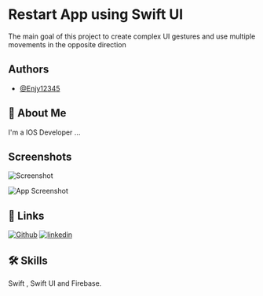 
# Restart App using Swift UI

The main goal of this project to create complex UI gestures and
 use multiple movements in the opposite direction

## Authors

- [@Enjy12345](https://github.com/Enjy12345)


## 🚀 About Me
I'm a IOS Developer ...


## Screenshots

![Screenshot](ScreenShot2022-04-05at8.58.31PM.png)

![App Screenshot](https://via.placeholder.com/468x300?text=App+Screenshot+Here)

## 🔗 Links
[![Github](https://img.shields.io/badge/Github-000?style=for-the-badge&logo=ko-fi&logoColor=white)](https://github.com/Enjy12345)
[![linkedin](https://img.shields.io/badge/linkedin-0A66C2?style=for-the-badge&logo=linkedin&logoColor=white)](https://www.linkedin.com/in/enjy-khaled-58432a1b0/)


## 🛠 Skills
Swift , Swift UI and Firebase.

